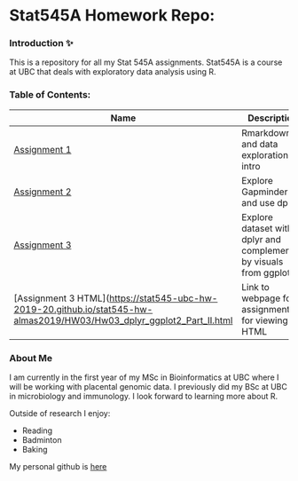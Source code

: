 # Stat545A Homework Repo: 
### Introduction :sparkles:
This is a repository for all my Stat 545A assignments. Stat545A is a course at UBC that deals with exploratory data analysis using R.
### Table of Contents:
|Name | Description | Status|
| --- | --- | --- |
| [Assignment 1](https://github.com/STAT545-UBC-hw-2019-20/stat545-hw-almas2019/tree/master/Hw01) | Rmarkdown and data exploration intro | _completed_|
| [Assignment 2](https://github.com/STAT545-UBC-hw-2019-20/stat545-hw-almas2019/tree/master/HW02) | Explore Gapminder and use dplyr | _completed_|
| [Assignment 3](https://github.com/STAT545-UBC-hw-2019-20/stat545-hw-almas2019/tree/master/HW03) | Explore dataset with dplyr and complemented by visuals from ggplot2 | _completed_|
| [Assignment 3 HTML](https://stat545-ubc-hw-2019-20.github.io/stat545-hw-almas2019/HW03/Hw03_dplyr_ggplot2_Part_II.html| Link to webpage for assignment 3 for viewing HTML | _completed_|

### About Me 
I am currently in the first year of my MSc in Bioinformatics at UBC where I will be working with placental genomic data. I previously did my BSc at UBC in microbiology and immunology. I look forward to learning more about R. 

Outside of research I enjoy:
* Reading
* Badminton
* Baking

My personal github is [here](https://github.com/almas2019)
